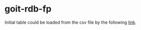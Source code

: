 # goit-rdb-fp

Initial table could be loaded from the csv file by the following [link](https://drive.google.com/file/d/1Nr0FVHQp0ZtaMZ3WnS-Z-2DEoeZt4KYg/view?usp=sharing).